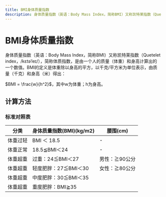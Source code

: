 ```yaml
---
title: BMI身体质量指数
description: 身体质量指数（英语：Body Mass Index，简称BMI）又称凯特莱指数（Quetelet index），简称体质指数，是由一个人的质量（体重）和身高计算出的一个数值。BMI的定义是体重除以身高的平方，以千克/平方米为单位表示，由质量（千克）和身高（米）得出：BMI=w/h^2，其中w为体重；h为身高。
---
```


<script setup>
import Bmi from '../components/bmi.vue'
import { appName } from '../constants'
</script>

# BMI身体质量指数

身体质量指数（英语：Body Mass Index，简称BMI）又称凯特莱指数（Quetelet index，/kɛtəˈleɪ/），简称体质指数，是由一个人的质量（体重）和身高计算出的一个数值。BMI的定义是体重除以身高的平方，以千克/平方米为单位表示，由质量（千克）和身高（米）得出：

$BMI = \frac{w}{h^2}$，其中w为体重；h为身高。

## 计算方法

<Bmi />

### 标准对照表

| 分类 | 身体质量指数(BMI)(kg/m2) | 腰围(cm) |
|------|--------------------------|----------|
| 体重过轻 | BMI ＜ 18.5 | - |
| 体重正常 | 18.5≦BMI＜24 | - |
| 体重超重 | 过重：24≦BMI＜27 | 男性：≧90公分 |
| 体重超重 | 轻度肥胖：27≦BMI＜30 | 女性：≧80公分 |
| 体重超重 | 中度肥胖：30≦BMI＜35 | |
| 体重超重 | 重度肥胖：BMI≧35 | |
